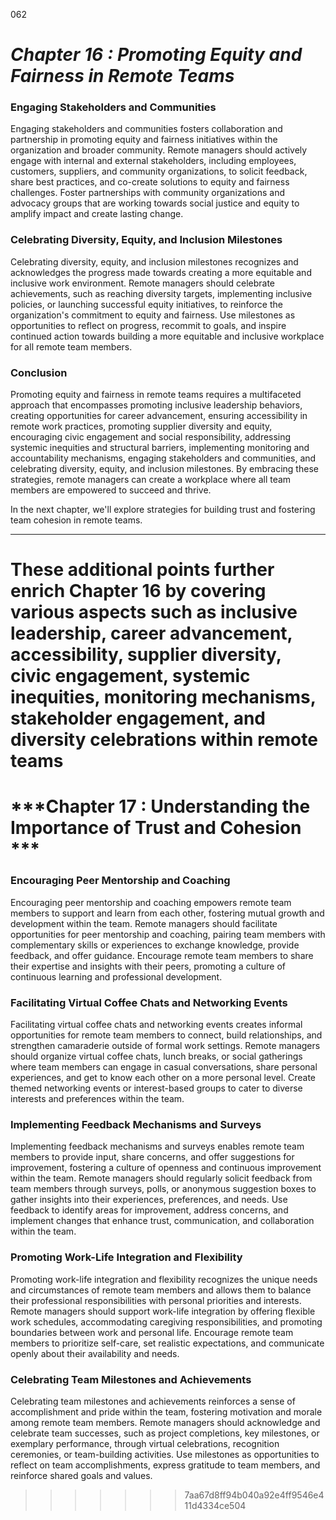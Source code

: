 062



# ***Chapter 16 : Promoting Equity and Fairness in Remote Teams***




### **Engaging Stakeholders and Communities**

Engaging stakeholders and communities fosters collaboration and partnership in promoting equity and fairness initiatives within the organization and broader community. Remote managers should actively engage with internal and external stakeholders, including employees, customers, suppliers, and community organizations, to solicit feedback, share best practices, and co-create solutions to equity and fairness challenges. Foster partnerships with community organizations and advocacy groups that are working towards social justice and equity to amplify impact and create lasting change.

### **Celebrating Diversity, Equity, and Inclusion Milestones**

Celebrating diversity, equity, and inclusion milestones recognizes and acknowledges the progress made towards creating a more equitable and inclusive work environment. Remote managers should celebrate achievements, such as reaching diversity targets, implementing inclusive policies, or launching successful equity initiatives, to reinforce the organization's commitment to equity and fairness. Use milestones as opportunities to reflect on progress, recommit to goals, and inspire continued action towards building a more equitable and inclusive workplace for all remote team members.

### **Conclusion**

Promoting equity and fairness in remote teams requires a multifaceted approach that encompasses promoting inclusive leadership behaviors, creating opportunities for career advancement, ensuring accessibility in remote work practices, promoting supplier diversity and equity, encouraging civic engagement and social responsibility, addressing systemic inequities and structural barriers, implementing monitoring and accountability mechanisms, engaging stakeholders and communities, and celebrating diversity, equity, and inclusion milestones. By embracing these strategies, remote managers can create a workplace where all team members are empowered to succeed and thrive.

In the next chapter, we'll explore strategies for building trust and fostering team cohesion in remote teams.

---

These additional points further enrich Chapter 16 by covering various aspects such as inclusive leadership, career advancement, accessibility, supplier diversity, civic engagement, systemic inequities, monitoring mechanisms, stakeholder engagement, and diversity celebrations within remote teams
=======
# ***Chapter 17 : Understanding the Importance of Trust and Cohesion ***

### **Encouraging Peer Mentorship and Coaching**

Encouraging peer mentorship and coaching empowers remote team members to support and learn from each other, fostering mutual growth and development within the team. Remote managers should facilitate opportunities for peer mentorship and coaching, pairing team members with complementary skills or experiences to exchange knowledge, provide feedback, and offer guidance. Encourage remote team members to share their expertise and insights with their peers, promoting a culture of continuous learning and professional development.

### **Facilitating Virtual Coffee Chats and Networking Events**

Facilitating virtual coffee chats and networking events creates informal opportunities for remote team members to connect, build relationships, and strengthen camaraderie outside of formal work settings. Remote managers should organize virtual coffee chats, lunch breaks, or social gatherings where team members can engage in casual conversations, share personal experiences, and get to know each other on a more personal level. Create themed networking events or interest-based groups to cater to diverse interests and preferences within the team.

### **Implementing Feedback Mechanisms and Surveys**

Implementing feedback mechanisms and surveys enables remote team members to provide input, share concerns, and offer suggestions for improvement, fostering a culture of openness and continuous improvement within the team. Remote managers should regularly solicit feedback from team members through surveys, polls, or anonymous suggestion boxes to gather insights into their experiences, preferences, and needs. Use feedback to identify areas for improvement, address concerns, and implement changes that enhance trust, communication, and collaboration within the team.

### **Promoting Work-Life Integration and Flexibility**

Promoting work-life integration and flexibility recognizes the unique needs and circumstances of remote team members and allows them to balance their professional responsibilities with personal priorities and interests. Remote managers should support work-life integration by offering flexible work schedules, accommodating caregiving responsibilities, and promoting boundaries between work and personal life. Encourage remote team members to prioritize self-care, set realistic expectations, and communicate openly about their availability and needs.

### **Celebrating Team Milestones and Achievements**

Celebrating team milestones and achievements reinforces a sense of accomplishment and pride within the team, fostering motivation and morale among remote team members. Remote managers should acknowledge and celebrate team successes, such as project completions, key milestones, or exemplary performance, through virtual celebrations, recognition ceremonies, or team-building activities. Use milestones as opportunities to reflect on team accomplishments, express gratitude to team members, and reinforce shared goals and values.
>>>>>>> 7aa67d8ff94b040a92e4ff9546e411d4334ce504
